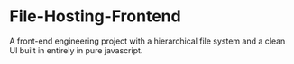 # File-Hosting-Frontend

A front-end engineering project with a hierarchical file system and a clean UI built in entirely in pure javascript.

